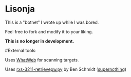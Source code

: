 # Lisonja

This is a "botnet" I wrote up while I was bored.

Feel free to fork and modify it to your liking.

**This is no longer in development.**

#External tools:

Uses [WhatWeb](https://github.com/urbanadventurer/WhatWeb "WhatWeb") for scanning targets.

Uses [rxs-3211-retrievepw.py](https://spareclockcycles.org/downloads/code/rxs-3211-retrievepw.py "rxs-3211-retrievepw.py") by Ben Schmidt ([supernothing](https://twitter.com/_supernothing "supernothing"))
